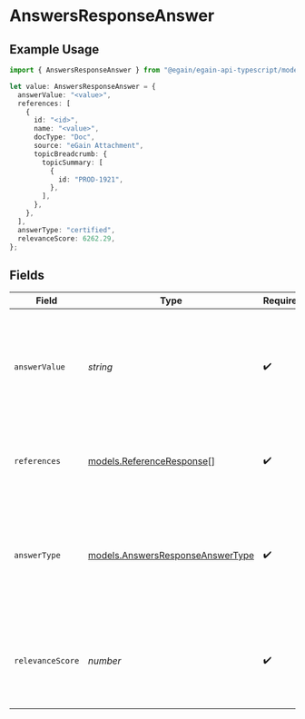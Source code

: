 # AnswersResponseAnswer

## Example Usage

```typescript
import { AnswersResponseAnswer } from "@egain/egain-api-typescript/models";

let value: AnswersResponseAnswer = {
  answerValue: "<value>",
  references: [
    {
      id: "<id>",
      name: "<value>",
      docType: "Doc",
      source: "eGain Attachment",
      topicBreadcrumb: {
        topicSummary: [
          {
            id: "PROD-1921",
          },
        ],
      },
    },
  ],
  answerType: "certified",
  relevanceScore: 6262.29,
};
```

## Fields

| Field                                                                                         | Type                                                                                          | Required                                                                                      | Description                                                                                   |
| --------------------------------------------------------------------------------------------- | --------------------------------------------------------------------------------------------- | --------------------------------------------------------------------------------------------- | --------------------------------------------------------------------------------------------- |
| `answerValue`                                                                                 | *string*                                                                                      | :heavy_check_mark:                                                                            | The main response text. May be a certified answer or a generative answer produced by the LLM. |
| `references`                                                                                  | [models.ReferenceResponse](../models/referenceresponse.md)[]                                  | :heavy_check_mark:                                                                            | Supporting sources that were used to produce the answer.                                      |
| `answerType`                                                                                  | [models.AnswersResponseAnswerType](../models/answersresponseanswertype.md)                    | :heavy_check_mark:                                                                            | Indicates whether the answer was extracted directly from documents or generated by the LLM.   |
| `relevanceScore`                                                                              | *number*                                                                                      | :heavy_check_mark:                                                                            | Confidence score (0.0-1.0) reflecting how well the answer matches the query.                  |